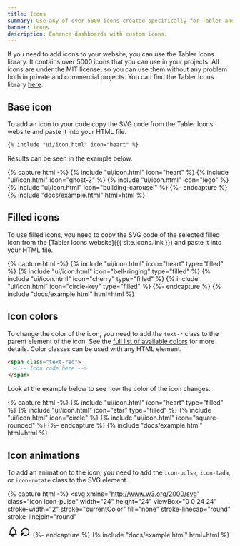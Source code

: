 ```yaml
---
title: Icons
summary: Use any of over 5000 icons created specifically for Tabler and make your dashboard look even more attractive. All icons are under MIT license, so you can use them without any problem both in private and commercial projects.
banner: icons
description: Enhance dashboards with custom icons.
---
```


If you need to add icons to your website, you can use the Tabler Icons library. It contains over 5000 icons that you can use in your projects. All icons are under the MIT license, so you can use them without any problem both in private and commercial projects. You can find the Tabler Icons library [here](https://tabler-icons.io/).

## Base icon

To add an icon to your code copy the SVG code from the Tabler Icons website and paste it into your HTML file.

```html
{% include "ui/icon.html" icon="heart" %}
```

Results can be seen in the example below.

{% capture html -%}
{% include "ui/icon.html" icon="heart" %}
{% include "ui/icon.html" icon="ghost-2" %}
{% include "ui/icon.html" icon="lego" %}
{% include "ui/icon.html" icon="building-carousel" %}
{%- endcapture %}
{% include "docs/example.html" html=html %}

## Filled icons

To use filled icons, you need to copy the SVG code of the selected filled Icon from the [Tabler Icons website]({{ site.icons.link }}) and paste it into your HTML file.

{% capture html -%}
{% include "ui/icon.html" icon="heart" type="filled" %}
{% include "ui/icon.html" icon="bell-ringing" type="filled" %}
{% include "ui/icon.html" icon="cherry" type="filled" %}
{% include "ui/icon.html" icon="circle-key" type="filled" %}
{%- endcapture %}
{% include "docs/example.html" html=html %}

## Icon colors

To change the color of the icon, you need to add the `text-*` class to the parent element of the icon. See the [full list of available colors](/ui/base/colors) for more details. Color classes can be used with any HTML element.

```html
<span class="text-red">
  <!-- Icon code here -->
</span>
```

Look at the example below to see how the color of the icon changes.

{% capture html -%}
<span class="text-red">
  {% include "ui/icon.html" icon="heart" type="filled" %}
</span>
<span class="text-yellow">
  {% include "ui/icon.html" icon="star" type="filled" %}
</span>
<span class="text-blue">
  {% include "ui/icon.html" icon="circle" %}
</span>
<span class="text-green">
  {% include "ui/icon.html" icon="square-rounded" %}
</span>
{%- endcapture %}
{% include "docs/example.html" html=html %}

## Icon animations

To add an animation to the icon, you need to add the `icon-pulse`, `icon-tada`, or `icon-rotate` class to the SVG element.

{% capture html -%}
<svg
  xmlns="http://www.w3.org/2000/svg"
  class="icon icon-pulse"
  width="24"
  height="24"
  viewBox="0 0 24 24"
  stroke-width="2"
  stroke="currentColor"
  fill="none"
  stroke-linecap="round"
  stroke-linejoin="round"
>
  <path stroke="none" d="M0 0h24v24H0z" fill="none" />
  <path d="M19.5 12.572l-7.5 7.428l-7.5 -7.428m0 0a5 5 0 1 1 7.5 -6.566a5 5 0 1 1 7.5 6.572" />
</svg>
<svg
  xmlns="http://www.w3.org/2000/svg"
  class="icon icon-tada"
  width="24"
  height="24"
  viewBox="0 0 24 24"
  stroke-width="2"
  stroke="currentColor"
  fill="none"
  stroke-linecap="round"
  stroke-linejoin="round"
>
  <path stroke="none" d="M0 0h24v24H0z" fill="none" />
  <path
    d="M10 5a2 2 0 0 1 4 0a7 7 0 0 1 4 6v3a4 4 0 0 0 2 3h-16a4 4 0 0 0 2 -3v-3a7 7 0 0 1 4 -6"
  />
  <path d="M9 17v1a3 3 0 0 0 6 0v-1" />
</svg>
<svg
  xmlns="http://www.w3.org/2000/svg"
  class="icon icon-rotate"
  width="24"
  height="24"
  viewBox="0 0 24 24"
  stroke-width="2"
  stroke="currentColor"
  fill="none"
  stroke-linecap="round"
  stroke-linejoin="round"
>
  <path stroke="none" d="M0 0h24v24H0z" fill="none" />
  <path d="M4.05 11a8 8 0 1 1 .5 4m-.5 5v-5h5" />
</svg>
{%- endcapture %}
{% include "docs/example.html" html=html %}

